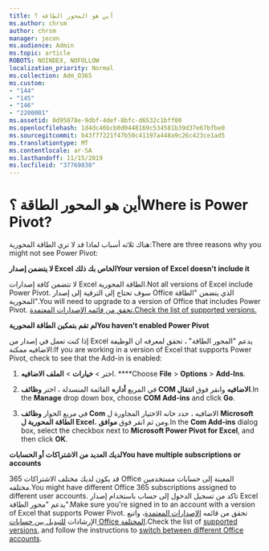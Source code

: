 ```yaml
---
title: أين هو المحور الطاقة ؟
ms.author: chrsm
author: chrsm
manager: jecon
ms.audience: Admin
ms.topic: article
ROBOTS: NOINDEX, NOFOLLOW
localization_priority: Normal
ms.collection: Adm_O365
ms.custom:
- "144"
- "145"
- "146"
- "2200001"
ms.assetid: 0d95078e-9dbf-4def-8bfc-d6532c1bff00
ms.openlocfilehash: 1d4dc46bcb0d0448169c534581b39d37e67bfbe0
ms.sourcegitcommit: b43f77221f47b50c41197a448a9c26c423ce1ad5
ms.translationtype: MT
ms.contentlocale: ar-SA
ms.lasthandoff: 11/15/2019
ms.locfileid: "37769830"
---
```

# <a name="where-is-power-pivot"></a><span data-ttu-id="cddd6-102">أين هو المحور الطاقة ؟</span><span class="sxs-lookup"><span data-stu-id="cddd6-102">Where is Power Pivot?</span></span>

<span data-ttu-id="cddd6-103">هناك ثلاثه أسباب لماذا قد لا تري الطاقة المحورية:</span><span class="sxs-lookup"><span data-stu-id="cddd6-103">There are three reasons why you might not see Power Pivot:</span></span>
  
<span data-ttu-id="cddd6-104">**لا يتضمن إصدار Excel الخاص بك ذلك**</span><span class="sxs-lookup"><span data-stu-id="cddd6-104">**Your version of Excel doesn't include it**</span></span>
  
<span data-ttu-id="cddd6-105">لا تتضمن كافة إصدارات Excel الطاقة المحورية.</span><span class="sxs-lookup"><span data-stu-id="cddd6-105">Not all versions of Excel include Power Pivot.</span></span> <span data-ttu-id="cddd6-106">سوف تحتاج إلى الترقية إلى إصدار Office الذي يتضمن "الطاقة المحورية".</span><span class="sxs-lookup"><span data-stu-id="cddd6-106">You will need to upgrade to a version of Office that includes Power Pivot.</span></span> [<span data-ttu-id="cddd6-107">تحقق من قائمه الإصدارات المعتمدة.</span><span class="sxs-lookup"><span data-stu-id="cddd6-107">Check the list of supported versions.</span></span>](https://support.office.com/article/aa64e217-4b6e-410b-8337-20b87e1c2a4b.aspx)
  
<span data-ttu-id="cddd6-108">**لم تقم بتمكين الطاقة المحورية**</span><span class="sxs-lookup"><span data-stu-id="cddd6-108">**You haven't enabled Power Pivot**</span></span>
  
<span data-ttu-id="cddd6-109">إذا كنت تعمل في إصدار من Excel يدعم "المحور الطاقة" ، تحقق لمعرفه ان الوظيفة الاضافيه ممكنة:</span><span class="sxs-lookup"><span data-stu-id="cddd6-109">If you are working in a version of Excel that supports Power Pivot, check to see that the Add-in is enabled:</span></span>
  
1. <span data-ttu-id="cddd6-110">اختر \> **خيارات** \> **الملف الاضافيه**. \*\*\*\*</span><span class="sxs-lookup"><span data-stu-id="cddd6-110">Choose **File** \> **Options** \> **Add-Ins**.</span></span>

2. <span data-ttu-id="cddd6-111">في المربع **أداره** القائمة المنسدلة ، اختر **وظائف COM الاضافيه** وانقر فوق **انتقال**.</span><span class="sxs-lookup"><span data-stu-id="cddd6-111">In the **Manage** drop down box, choose **COM Add-ins** and click **Go**.</span></span>

3. <span data-ttu-id="cddd6-112">في مربع الحوار **وظائف Com** الاضافيه ، حدد خانه الاختيار المجاورة ل **Microsoft الطاقة المحورية ل Excel**، ومن ثم انقر فوق **موافق**.</span><span class="sxs-lookup"><span data-stu-id="cddd6-112">In the **Com Add-ins** dialog box, select the checkbox next to **Microsoft Power Pivot for Excel**, and then click **OK**.</span></span>

<span data-ttu-id="cddd6-113">**لديك العديد من الاشتراكات أو الحسابات**</span><span class="sxs-lookup"><span data-stu-id="cddd6-113">**You have multiple subscriptions or accounts**</span></span>
  
<span data-ttu-id="cddd6-114">قد يكون لديك مختلف الاشتراكات 365 Office المعينة إلى حسابات مستخدمين مختلفه.</span><span class="sxs-lookup"><span data-stu-id="cddd6-114">You might have different Office 365 subscriptions assigned to different user accounts.</span></span> <span data-ttu-id="cddd6-115">تاكد من تسجيل الدخول إلى حساب باستخدام إصدار Excel يدعم "محور الطاقة".</span><span class="sxs-lookup"><span data-stu-id="cddd6-115">Make sure you're signed in to an account with a version of Excel that supports Power Pivot.</span></span> <span data-ttu-id="cddd6-116">تحقق من قائمه [الإصدارات المعتمدة](https://support.office.com/article/aa64e217-4b6e-410b-8337-20b87e1c2a4b.aspx)، واتبع الإرشادات [للتبديل بين حسابات Office المختلفة](https://support.office.com/article/b9582171-fd1f-4284-9846-bdd72bb28426.aspx#BKMK_WebSwitchAccounts).</span><span class="sxs-lookup"><span data-stu-id="cddd6-116">Check the list of [supported versions](https://support.office.com/article/aa64e217-4b6e-410b-8337-20b87e1c2a4b.aspx), and follow the instructions to [switch between different Office accounts](https://support.office.com/article/b9582171-fd1f-4284-9846-bdd72bb28426.aspx#BKMK_WebSwitchAccounts).</span></span>
